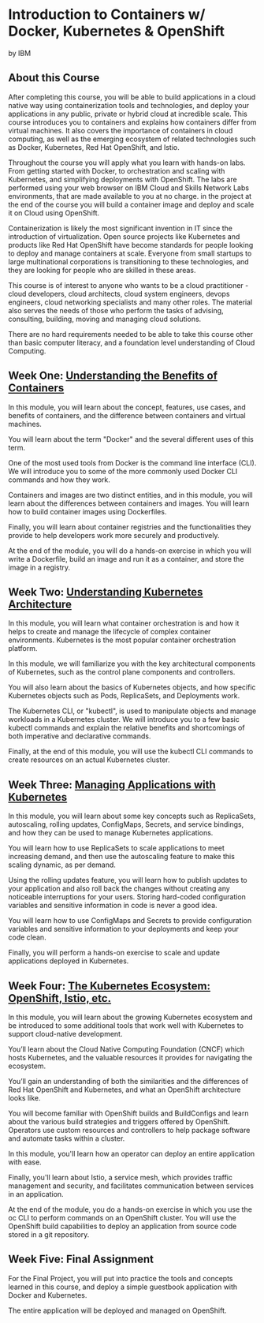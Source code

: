 # Introduction to Containers w/ Docker, Kubernetes & OpenShift
by IBM

## About this Course
After completing this course, you will be able to build applications in a cloud native way using containerization tools and technologies, and deploy your applications in any public, private or hybrid cloud at incredible scale. This course introduces you to containers and explains how containers differ from virtual machines.  It also covers the importance of containers in cloud computing, as well as the emerging ecosystem of related technologies such as Docker, Kubernetes, Red Hat OpenShift, and Istio.

Throughout the course you will apply what you learn with hands-on labs. From getting started with Docker, to orchestration and scaling with Kubernetes, and simplifying deployments with OpenShift. The labs are performed using your web browser on IBM Cloud and Skills Network Labs environments, that are made available to you at no charge. in the project at the end of the course you will build a container image and deploy and scale it on Cloud using OpenShift. 

Containerization is likely the most significant invention in IT since the introduction of virtualization. Open source projects like Kubernetes and products like Red Hat OpenShift have become standards for people looking to deploy and manage containers at scale. Everyone from small startups to large multinational corporations is transitioning to these technologies, and they are looking for people who are skilled in these areas.

This course is of interest to anyone who wants to be a cloud practitioner - cloud developers, cloud architects, cloud system engineers, devops engineers, cloud networking specialists and many other roles. The material also serves the needs of those who perform the tasks of advising, consulting, building, moving and managing cloud solutions.

There are no hard requirements needed to be able to take this course other than basic computer literacy, and a foundation level understanding of Cloud Computing.

## Week One: [Understanding the Benefits of Containers](./Week_One)
In this module, you will learn about the concept, features, use cases, and benefits of containers, and the difference between containers and virtual machines. 

You will learn about the term "Docker" and the several different uses of this term. 

One of the most used tools from Docker is the command line interface (CLI). We will introduce you to some of the more commonly used Docker CLI commands and how they work.

Containers and images are two distinct entities, and in this module, you will learn about the differences between containers and images. You will learn how to build container images using Dockerfiles.

Finally, you will learn about container registries and the functionalities they provide to help developers work more securely and productively.

At the end of the module, you will do a hands-on exercise in which you will write a Dockerfile, build an image and run it as a container, and store the image in a registry.

## Week Two: [Understanding Kubernetes Architecture](./Week_Two)
In this module, you will learn what container orchestration is and how it helps to create and manage the lifecycle of complex container environments. Kubernetes is the most popular container orchestration platform. 

In this module, we will familiarize you with the key architectural components of Kubernetes, such as the control plane components and controllers. 

You will also learn about the basics of Kubernetes objects, and how specific Kubernetes objects such as Pods, ReplicaSets, and Deployments work. 

The Kubernetes CLI, or "kubectl", is used to manipulate objects and manage workloads in a Kubernetes cluster. We will introduce you to a few basic kubectl commands and explain the relative benefits and shortcomings of both imperative and declarative commands. 

Finally, at the end of this module, you will use the kubectl CLI commands to create resources on an actual Kubernetes cluster.

## Week Three: [Managing Applications with Kubernetes](./Week_Three)
In this module, you will learn about some key concepts such as ReplicaSets, autoscaling, rolling updates, ConfigMaps, Secrets, and service bindings, and how they can be used to manage Kubernetes applications.

You will learn how to use ReplicaSets to scale applications to meet increasing demand, and then use the autoscaling feature to make this scaling dynamic, as per demand. 

Using the rolling updates feature, you will learn how to publish updates to your application and also roll back the changes without creating any noticeable interruptions for your users. Storing hard-coded configuration variables and sensitive information in code is never a good idea. 

You will learn how to use ConfigMaps and Secrets to provide configuration variables and sensitive information to your deployments and keep your code clean. 

Finally, you will perform a hands-on exercise to scale and update applications deployed in Kubernetes.

## Week Four: [The Kubernetes Ecosystem: OpenShift, Istio, etc.](./Week_Four)
In this module, you will learn about the growing Kubernetes ecosystem and be introduced to some additional tools that work well with Kubernetes to support cloud-native development. 

You’ll learn about the Cloud Native Computing Foundation (CNCF) which hosts Kubernetes, and the valuable resources it provides for navigating the ecosystem.

You’ll gain an understanding of both the similarities and the differences of Red Hat OpenShift and Kubernetes, and what an OpenShift architecture looks like. 

You will become familiar with OpenShift builds and BuildConfigs and learn about the various build strategies and triggers offered by OpenShift. Operators use custom resources and controllers to help package software and automate tasks within a cluster. 

In this module, you'll learn how an operator can deploy an entire application with ease. 

Finally, you'll learn about Istio, a service mesh, which provides traffic management and security, and facilitates communication between services in an application. 

At the end of the module, you do a hands-on exercise in which you use the oc CLI to perform commands on an OpenShift cluster. You will use the OpenShift build capabilities to deploy an application from source code stored in a git repository.

## Week Five: Final Assignment
For the Final Project, you will put into practice the tools and concepts learned in this course, and deploy a simple guestbook application with Docker and Kubernetes.

The entire application will be deployed and managed on OpenShift.

